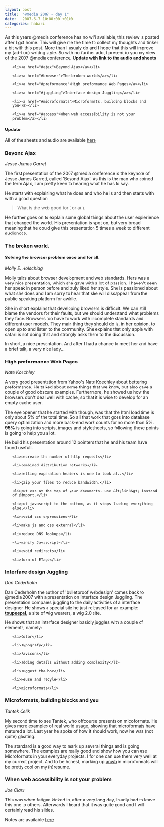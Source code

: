 ```yaml
---
layout: post
title:  "@media 2007 - day 1"
date:   2007-6-7 10:00:00 +0100
categories: habari
---
```

As this years @media conference has no wifi available, this review is posted after I got home. This will give me the time to collect my thoughts and tinker a bit with this post. More than I usualy do and I hope that this will improve my (ad-hoc) writing style. So with no further ado, I present to you my view of the 2007 @media conference.
<strong>Update with link to the audio and sheets</strong>
<!--more-->
<ul>

	<li><a href="#ajax">Beyond Ajax</a></li>

	<li><a href="#browser">The broken world</a></li>

	<li><a href="#preformance">High preformance Web Pages</a></li>

	<li><a href="#juggling">Interface design Juggling</a></li>

	<li><a href="#microformats">Microformats, building blocks and you</a></li>

	<li><a href="#access">When web accessibility is not your problem</a></li>

</ul>
<h4>Update</h4><p>
All of the sheets and audio are available <a href="http://www.vivabit.com/atmedia2007/europe/schedule/">here</a></p>

<h3><a id="ajax">Beyond Ajax</a></h3>

<em><span class="name">Jesse James Garret</span></em>



The first presentation of the 2007 @media conference is the keynote of Jesse James Garrett, called 'Beyond Ajax'. As this is the man who coined the term Ajax, I am pretty keen to hearing what he has to say.



He starts with explaining what he does and who he is and then starts with with a good question:

<blockquote>What is the web good for ( or at ).</blockquote>

He further goes on to explain some global things about the user expierience that changed the world. His presentation is spot on, but very broad, meaning that he could give this presentation 5 times a week to different audiences.



<h3><a id="browser">The broken world.</a></h3>

<h4>Solving the browser  problem once and for all.</h4>

<em><span class="name">Molly E. Holschlag</span></em>



Molly talks about browser development and web standards. Hers was a very nice presentation, which she gave with a lot of passion. I haven't seen her speak in person before and truly liked her style. She is passioned about what she does and I am sorry to hear that  she will dissappear from the public speaking platform for awhile.



She in short explains that developing browsers is difficult. We can still blame the vendors for their faults, but we should understand what problems they face. Browsers too have to work with incomplete standards and different user models. They main thing they should do is, in her opinion, to open up to and listen to the community. She explains that only apple with safari is not doing that and strongly asks them to the discussion.



In short, a nice presentation. And after I had a chance to meet her and have a brief talk, a very nice lady...




<h3><a id="preformance">High preformance Web Pages</a></h3>

<em>Nate Koechley</em>



A very good presentation from Yahoo's Nate Koechley about bettering preformance. He talked about some things that we know, but also gave a couple of good obscure examples. Furthermore, he showed us how the browsers don't deal well with cache, so that it is wise to develop for an empty cache user.



The eye opener that he started with though, was that the html load time is only about 5% of the total time. So all that work that goes into database query optimization and more back-end work counts for no more than 5%. <strong>95%</strong>  is going into scripts, images and stylesheets, so following these points is going to help you a lot.



He build his presentation around 12 pointers that he and his team have found usefull.

<ol>

	<li>decrease the number of http requests</li>

	<li>combined distribution networks</li>

	<li>setting exparation headers is one to look at..</li>

	<li>gzip your files to reduce bandwidth.</li>

	<li>put css at the top of your documents. use &lt;link&gt; instead of @import.</li>

	<li>put javascript to the bottom, as it stops loading everything else.</li>

	<li>avoid css expressions</li>

	<li>make js and css external</li>

	<li>reduce DNS lookups</li>

	<li>minify Javascript</li>

	<li>avoid redirects</li>

	<li>turn of ETags</li>

</ol>


<h3><a id="juggling">Interface design Juggling</a></h3>

<em><span class="name">Dan Cederholm</span></em>



Dan Cederholm the author of 'bulletproof webdesign' comes back to @media 2007 with a presentation on Interface design Juggling. The presentation compares juggling to the daily activities of a interface designer. He shows a special site he just released for an example: <strong><a href="http://www.toupeepal.com/">toupeepal</a></strong>, a site of wig wearers, a wig 2.0 site.



He shows that an interface designer basicly juggles with a couple of elements, namely:

<ol>

	<li>Color</li>

	<li>Typografy</li>

	<li>Favicons</li>

	<li>adding details without adding complexity</li>

	<li>suggest the box</li>

	<li>Reuse and recyle</li>

	<li>microformats</li>

</ol>

<h3><a id="microformats">Microformats, building blocks and you</a></h3>

<em><span class="name">Tantek Celik</span></em>



My second time to see Tantek, who offcourse presents on micoformats. He gives more examples of real world usage, showing that microformats have matured a lot. Last year he spoke of how it should work, now he was (not quite) gloating.



The standard is a good way to mark up several things and is going somewhere. The examples are really good and show how you can use Microformats in your everyday projects. I for one can use them very well at my currect project. And to be honest, marking up <a href="http://www.anwb.nl/" title="anwb website, my current project">anwb</a> in microformats will be pretty cool on my (h)resume.

<h3><a id="access">When web accessibility is not your problem</a></h3>

<em>Joe Clark</em>



This was when fatigue kicked in, after a very long day, I sadly had to leave this one to others. Afterwards I heard that it was quite good and I will certainly read his slides.



Notes are available <a href="http://www.joeclark.org/media7" title="joe's notes on his @media 2007 presentation.">here</a>